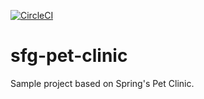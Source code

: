 [![CircleCI](https://circleci.com/gh/ouzture/sfg-pet-clinic.svg?style=svg)](https://circleci.com/gh/ouzture/sfg-pet-clinic)

# sfg-pet-clinic

Sample project based on Spring's Pet Clinic.
